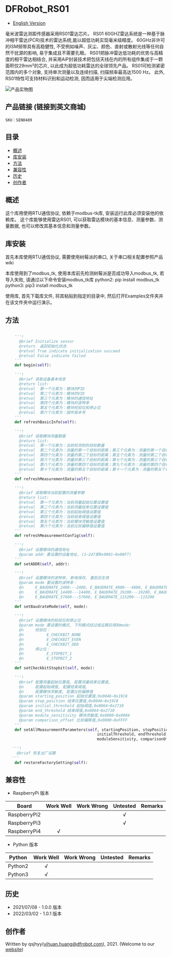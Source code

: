 # DFRobot_RS01
* [English Version](./README.md)

毫米波雷达测距传感器采用RS01雷达芯片。
RS01 60GHZ雷达系统是一种基于脉冲相干雷达(PCR)技术的雷达系统,能以超低功耗实现毫米级精度。
60GHz非许可的ISM频带具有高稳健性, 不受例如噪声、灰尘、颜色、直射或散射光线等任何自然干扰源的影响, 易于集成且不需要孔眼。
RS01把脉冲雷达低功耗的优势与高精度的相干雷达相结合, 并采用AiP封装技术把包括天线在内的所有组件集成于一颗面积仅29mm²的芯片, 以此成为超低功耗雷达的全球领先产品。
RS01可检测紧密范围内的多个对象, 支持单次测量以及连续扫描, 扫描频率最高达1500 Hz。
此外, RS01特性可支持材料识别和运动检测, 因而适用于尖端检测应用。

![产品实物图](../../resources/images/RS01.png)


## 产品链接 (链接到英文商城)
    SKU：SEN0489


## 目录

* [概述](#概述)
* [库安装](#库安装)
* [方法](#方法)
* [兼容性](#兼容性)
* [历史](#历史)
* [创作者](#创作者)


## 概述

这个库用使用RTU通信协议, 依赖于modbus-tk库, 安装运行此库必须安装他的依赖库。
这个库能够使用雷达RS01, 可以获取雷达模块的基本信息、测量参数、测量数据, 也可以修改其基本信息和测量参数。


## 库安装

首先本库使用RTU通信协议, 需要使用树莓派的串口, 关于串口相关配置参照产品wiki

本库使用到了modbus_tk, 使用本库前先检测树莓派是否成功导入modbus_tk, 若导入失败, 请通过以下命令安装modbus_tk库
python2: pip install modbus_tk
python3: pip3 install modbus_tk

使用库, 首先下载库文件, 将其粘贴到指定的目录中, 然后打开Examples文件夹并在该文件夹中运行演示。


## 方法

```python

    '''!
      @brief Initialize sensor
      @return  返回初始化状态
      @retval True indicate initialization succeed
      @retval False indicate failed
    '''
    def begin(self):

    '''!
      @brief 读取设备基本信息
      @return list: 
      @retval  第一个元素为：模块的PID
      @retval  第二个元素为：模块的VID
      @retval  第三个元素为：模块的通信地址
      @retval  第四个元素为：模块的波特率
      @retval  第五个元素为：模块校验位和停止位
      @retval  第六个元素为：固件版本号
    '''
    def refreshBasicInfo(self):

    '''!
      @brief 读取模块测量数据
      @return list: 
      @retval  第一个元素为：当前检测到的目标数量
      @retval  第二个元素为：测量的第一个目标的距离；第三个元素为：测量的第一个目标的强度
      @retval  第四个元素为：测量的第二个目标的距离；第五个元素为：测量的第二个目标的强度
      @retval  第六个元素为：测量的第三个目标的距离；第七个元素为：测量的第三个目标的强度
      @retval  第八个元素为：测量的第四个目标的距离；第九个元素为：测量的第四个目标的强度
      @retval  第十个元素为：测量的第五个目标的距离；第十一个元素为：测量的第五个目标的强度
    '''
    def refreshMeasurementData(self):

    '''!
      @brief 读取模块当前配置的测量参数
      @return list: 
      @retval  第一个元素为：当前测量起始位置设置值
      @retval  第二个元素为：当前测量结束位置设置值
      @retval  第三个元素为：当前起始阈值设置值
      @retval  第四个元素为：当前结束阈值设置值
      @retval  第五个元素为：当前模块灵敏度设置值
      @retval  第六个元素为：当前比较偏移值设置值
    '''
    def refreshMeasurementConfig(self):

    '''!
      @brief 设置模块的通信地址
      @param addr 要设置的设备地址, (1~247即0x0001~0x00F7)
    '''
    def setADDR(self, addr):

    '''!
      @brief 设置模块的波特率, 断电保存, 重启后生效
      @param mode 要设置的波特率：
      @n     E_BAUDRATE_2400---2400, E_BAUDRATE_4800---4800, E_BAUDRATE_9600---9600, 
      @n     E_BAUDRATE_14400---14400, E_BAUDRATE_19200---19200, E_BAUDRATE_38400---38400, 
      @n     E_BAUDRATE_57600---57600, E_BAUDRATE_115200---115200
    '''
    def setBaudrateMode(self, mode):

    '''!
      @brief 设置模块的校验位和停止位
      @param mode 要设置的模式, 下列模式经过或运算后得到mode:
      @n     校验位：
      @n          E_CHECKBIT_NONE
      @n          E_CHECKBIT_EVEN
      @n          E_CHECKBIT_ODD
      @n     停止位：
      @n          E_STOPBIT_1
      @n          E_STOPBIT_2
    '''
    def setCheckbitStopbit(self, mode):

    '''!
      @brief 配置测量起始位置值, 配置测量结束位置值, 
      @n     配置起始阈值, 配置结束阈值, 
      @n     配置模块灵敏度, 配置比较偏移值
      @param starting_position 起始位置值,0x0046~0x19C8
      @param stop_position 结束位置值,0x0046~0x19C8
      @param initial_threshold 起始阈值,0x0064~0x2710
      @param end_threshold 结束阈值,0x0064~0x2710
      @param module_sensitivity 模块灵敏度,0x0000~0x0004
      @param comparison_offset 比较偏移值,0x0000~0xFFFF
    '''
    def setAllMeasurementParameters(self, startingPosition, stopPosition, 
                                        initialThreshold, endThreshold,
                                        moduleSensitivity, comparisonOffset):

   '''!
     @brief 恢复出厂设置
   '''
    def restoreFactorySetting(self):

```


## 兼容性

* RaspberryPi 版本

| Board        | Work Well | Work Wrong | Untested | Remarks |
| ------------ | :-------: | :--------: | :------: | ------- |
| RaspberryPi2 |           |            |    √     |         |
| RaspberryPi3 |           |            |    √     |         |
| RaspberryPi4 |     √     |            |          |         |

* Python 版本

| Python  | Work Well | Work Wrong | Untested | Remarks |
| ------- | :-------: | :--------: | :------: | ------- |
| Python2 |     √     |            |          |         |
| Python3 |     √     |            |          |         |


## 历史

- 2021/07/08 - 1.0.0 版本
- 2022/03/02 - 1.0.1 版本


## 创作者

Written by qsjhyy(yihuan.huang@dfrobot.com), 2021. (Welcome to our [website](https://www.dfrobot.com/))

